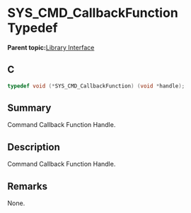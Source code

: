 # SYS\_CMD\_CallbackFunction Typedef

**Parent topic:**[Library Interface](GUID-F1DBA6FA-9373-4832-9CD9-BDC0B227003B.md)

## C

```c
typedef void (*SYS_CMD_CallbackFunction) (void *handle);

```

## Summary

Command Callback Function Handle.

## Description

Command Callback Function Handle.

## Remarks

None.

